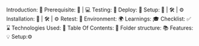 Introduction: 🌟
Prerequisite: 📝 | 💻
Testing: 🧪
Deploy: 🚀
Setup: 🔧 | 🛠 | ⚙️
Installation: 🔧 | 🛠 | ⚙️
Retest: 🔁
Environment: 🌍
Learnings: 🎓 
Checklist: ✅ ⌛ 
Technologies Used: 🦾
Table Of Contents: 💼 
Folder structure: 📚 
Features: 💡 
Setup:⚙️